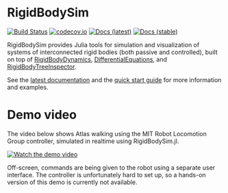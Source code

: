 # RigidBodySim

[![Build Status](https://travis-ci.org/JuliaRobotics/RigidBodySim.jl.svg?branch=master)](https://travis-ci.org/JuliaRobotics/RigidBodySim.jl)
[![codecov.io](http://codecov.io/github/JuliaRobotics/RigidBodySim.jl/coverage.svg?branch=master)](http://codecov.io/github/JuliaRobotics/RigidBodySim.jl?branch=master)
[![Docs (latest)](https://img.shields.io/badge/docs-latest-blue.svg)](https://JuliaRobotics.github.io/RigidBodySim.jl/latest)
[![Docs (stable)](https://img.shields.io/badge/docs-stable-blue.svg)](https://JuliaRobotics.github.io/RigidBodySim.jl/stable)

RigidBodySim provides Julia tools for simulation and visualization of systems of interconnected rigid bodies (both passive and controlled), built on top of [RigidBodyDynamics](https://github.com/JuliaRobotics/RigidBodyDynamics.jl), [DifferentialEquations](https://github.com/JuliaDiffEq/DifferentialEquations.jl), and [RigidBodyTreeInspector](https://github.com/rdeits/RigidBodyTreeInspector.jl).

See the [latest documentation](https://JuliaRobotics.github.io/RigidBodySim.jl/latest) and the [quick start guide](https://nbviewer.jupyter.org/github/JuliaRobotics/RigidBodySim.jl/blob/master/notebooks/Quick%20start%20guide.ipynb) for more information and examples.

# Demo video

The video below shows Atlas walking using the MIT Robot Locomotion Group controller, simulated in realtime using RigidBodySim.jl.

[![Watch the demo video](https://user-images.githubusercontent.com/2585880/37498721-3c25bb8a-2896-11e8-8c14-91c97e46d0d0.png)](https://player.vimeo.com/video/260344845)

Off-screen, commands are being given to the robot using a separate user interface. The controller is unfortunately hard to set up, so a hands-on version of this demo is currently not available.
